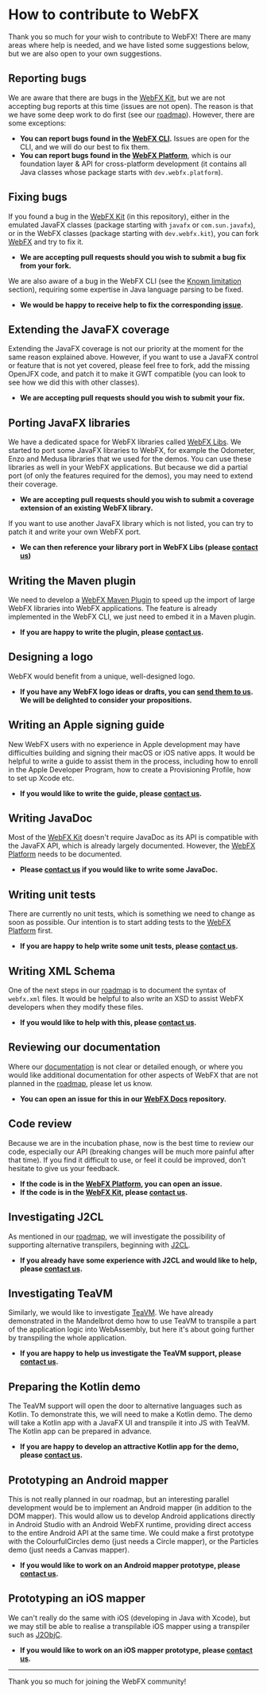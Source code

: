 # How to contribute to WebFX

Thank you so much for your wish to contribute to WebFX! There are many areas where help is needed, and we have listed some suggestions below, but we are also open to your own suggestions.


## Reporting bugs

We are aware that there are bugs in the [WebFX Kit](webfx-kit), but we are not accepting bug reports at this time (issues are not open). The reason is that we have some deep work to do first (see our [roadmap](ROADMAP.md)). However, there are some exceptions:

- **You can report bugs found in the [WebFX CLI][webfx-cli-repo].** Issues are open for the CLI, and we will do our best to fix them.
- **You can report bugs found in the [WebFX Platform][webfx-platform-repo]**, which is our foundation layer & API for cross-platform development (it contains all Java classes whose package starts with `dev.webfx.platform`).


## Fixing bugs

If you found a bug in the [WebFX Kit](webfx-kit) (in this repository), either in the emulated JavaFX classes (package starting with `javafx` or `com.sun.javafx`), or in the WebFX classes (package starting with `dev.webfx.kit`), you can fork [WebFX](https://github.com/webfx-project/webfx) and try to fix it.

- **We are accepting pull requests should you wish to submit a bug fix from your fork.**

We are also aware of a bug in the WebFX CLI (see the [Known limitation](https://github.com/webfx-project/webfx-cli#known-limitation) section), requiring some expertise in Java language parsing to be fixed.

- **We would be happy to receive help to fix the corresponding [issue](https://github.com/webfx-project/webfx-cli/issues/1).**


## Extending the JavaFX coverage

Extending the JavaFX coverage is not our priority at the moment for the same reason explained above. However, if you want to use a JavaFX control or feature that is not yet covered, please feel free to fork, add the missing OpenJFX code, and patch it to make it GWT compatible (you can look to see how we did this with other classes).

- **We are accepting pull requests should you wish to submit your fix.**


## Porting JavaFX libraries

We have a dedicated space for WebFX libraries called [WebFX Libs](https://github.com/webfx-libs). We started to port some JavaFX libraries to WebFX, for example the Odometer, Enzo and Medusa libraries that we used for the demos. You can use these libraries as well in your WebFX applications. But because we did a partial port (of only the features required for the demos), you may need to extend their coverage.

- **We are accepting pull requests should you wish to submit a coverage extension of an existing WebFX library.**

If you want to use another JavaFX library which is not listed, you can try to patch it and write your own WebFX port.

- **We can then reference your library port in WebFX Libs (please [contact us][webfx-contactus])**


## Writing the Maven plugin

We need to develop a [WebFX Maven Plugin][webfx-maven-plugin-repo] to speed up the import of large WebFX libraries into WebFX applications. The feature is already implemented in the WebFX CLI, we just need to embed it in a Maven plugin.

- **If you are happy to write the plugin, please [contact us][webfx-contactus].**


## Designing a logo

WebFX would benefit from a unique, well-designed logo.

- **If you have any WebFX logo ideas or drafts, you can [send them to us][webfx-contactus]. We will be delighted to consider your propositions.**


## Writing an Apple signing guide

New WebFX users with no experience in Apple development may have difficulties building and signing their macOS or iOS native apps. It would be helpful to write a guide to assist them in the process, including how to enroll in the Apple Developer Program, how to create a Provisioning Profile, how to set up Xcode etc.

- **If you would like to write the guide, please [contact us][webfx-contactus].**


## Writing JavaDoc

Most of the [WebFX Kit](webfx-kit) doesn't require JavaDoc as its API is compatible with the JavaFX API, which is already largely documented. However, the [WebFX Platform][webfx-platform-repo] needs to be documented.

- **Please [contact us][webfx-contactus] if you would like to write some JavaDoc.**


## Writing unit tests

There are currently no unit tests, which is something we need to change as soon as possible. Our intention is to start adding tests to the [WebFX Platform][webfx-platform-repo] first.

- **If you are happy to help write some unit tests, please [contact us][webfx-contactus].**


## Writing XML Schema

One of the next steps in our [roadmap](ROADMAP.md) is to document the syntax of `webfx.xml` files. It would be helpful to also write an XSD to assist WebFX developers when they modify these files.

- **If you would like to help with this, please [contact us][webfx-contactus].**


## Reviewing our documentation

Where our [documentation](https://docs.webfx.dev) is not clear or detailed enough, or where you would like additional documentation for other aspects of WebFX that are not planned in the [roadmap](ROADMAP.md), please let us know.

- **You can open an issue for this in our [WebFX Docs](https://github.com/webfx-project/webfx-docs) repository.**


## Code review

Because we are in the incubation phase, now is the best time to review our code, especially our API (breaking changes will be much more painful after that time). If you find it difficult to use, or feel it could be improved, don't hesitate to give us your feedback.

- **If the code is in the [WebFX Platform][webfx-platform-repo], you can open an issue.**
- **If the code is in the [WebFX Kit](webfx-kit), please [contact us][webfx-contactus].**


## Investigating J2CL

As mentioned in our [roadmap](ROADMAP.md), we will investigate the possibility of supporting alternative transpilers, beginning with [J2CL](https://github.com/google/j2cl).

- **If you already have some experience with J2CL and would like to help, please [contact us][webfx-contactus].**


## Investigating TeaVM

Similarly, we would like to investigate [TeaVM](https://teavm.org). We have already demonstrated in the Mandelbrot demo how to use TeaVM to transpile a part of the application logic into WebAssembly, but here it's about going further by transpiling the whole application.

- **If you are happy to help us investigate the TeaVM support, please [contact us][webfx-contactus].**


## Preparing the Kotlin demo

The TeaVM support will open the door to alternative languages such as Kotlin. To demonstrate this, we will need to make a Kotlin demo. The demo will take a Kotlin app with a JavaFX UI and transpile it into JS with TeaVM. The Kotlin app can be prepared in advance.

- **If you are happy to develop an attractive Kotlin app for the demo, please [contact us][webfx-contactus].**


## Prototyping an Android mapper

This is not really planned in our roadmap, but an interesting parallel development would be to implement an Android mapper (in addition to the DOM mapper). This would allow us to develop Android applications directly in Android Studio with an Android WebFX runtime, providing direct access to the entire Android API at the same time. We could make a first prototype with the ColourfulCircles demo (just needs a Circle mapper), or the Particles demo (just needs a Canvas mapper).

- **If you would like to work on an Android mapper prototype, please [contact us][webfx-contactus].** 


## Prototyping an iOS mapper

We can't really do the same with iOS (developing in Java with Xcode), but we may still be able to realise a transpilable iOS mapper using a transpiler such as [J2ObjC](https://github.com/google/j2objc).

- **If you would like to work on an iOS mapper prototype, please [contact us][webfx-contactus].**


***


Thank you so much for joining the WebFX community!

[webfx-cli-repo]: https://github.com/webfx-project/webfx-cli
[webfx-platform-repo]: https://github.com/webfx-project/webfx-platform
[webfx-maven-plugin-repo]: https://github.com/webfx-project/webfx-platform
[webfx-contactus]: mailto:maintainer@webfx.dev